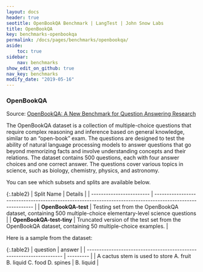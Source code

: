 ```yaml
---
layout: docs
header: true
seotitle: OpenBookQA Benchmark | LangTest | John Snow Labs
title: OpenBookQA
key: benchmarks-openbookqa
permalink: /docs/pages/benchmarks/openbookqa/
aside:
    toc: true
sidebar:
    nav: benchmarks
show_edit_on_github: true
nav_key: benchmarks
modify_date: "2019-05-16"
---
```


### OpenBookQA
Source: [OpenBookQA: A New Benchmark for Question Answering Research](https://arxiv.org/abs/1809.06268)

The OpenBookQA dataset is a collection of multiple-choice questions that require complex reasoning and inference based on general knowledge, similar to an “open-book” exam. The questions are designed to test the ability of natural language processing models to answer questions that go beyond memorizing facts and involve understanding concepts and their relations. The dataset contains 500 questions, each with four answer choices and one correct answer. The questions cover various topics in science, such as biology, chemistry, physics, and astronomy.

You can see which subsets and splits are available below.

{:.table2}
| Split Name               | Details                                                                                                    |
| ------------------------ | ---------------------------------------------------------------------------------------------------------- |
| **OpenBookQA-test**      | Testing set from the OpenBookQA dataset, containing 500 multiple-choice elementary-level science questions |
| **OpenBookQA-test-tiny** | Truncated version of the test set from the OpenBookQA dataset, containing 50 multiple-choice examples.     |

Here is a sample from the dataset:

{:.table2}
| question                                                             | answer    |
| -------------------------------------------------------------------- | --------- |
| A cactus stem is used to store  A. fruit B. liquid C. food D. spines | B. liquid |
